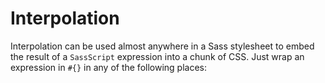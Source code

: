 # Interpolation

Interpolation can be used almost anywhere in a Sass stylesheet to embed the result of a `SassScript` expression into a chunk of CSS. Just wrap an expression in `#{}` in any of the following places:

